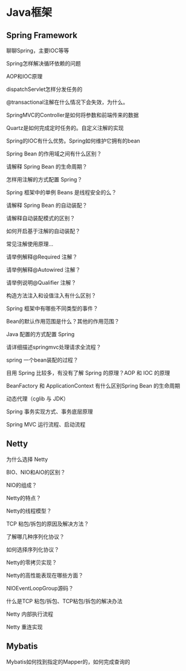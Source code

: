 # Java框架


##  Spring Framework

聊聊Spring，主要IOC等等

Spring怎样解决循环依赖的问题

AOP和IOC原理

dispatchServlet怎样分发任务的

@transactional注解在什么情况下会失效，为什么。

SpringMVC的Controller是如何将参数和前端传来的数据

Quartz是如何完成定时任务的。自定义注解的实现

Spring的IOC有什么优势。Spring如何维护它拥有的bean

Spring Bean 的作用域之间有什么区别？

请解释 Spring Bean 的生命周期？

怎样用注解的方式配置 Spring？

Spring 框架中的单例 Beans 是线程安全的么？

请解释 Spring Bean 的自动装配？

请解释自动装配模式的区别？

如何开启基于注解的自动装配？

常见注解使用原理...

请举例解释@Required 注解？

请举例解释@Autowired 注解？

请举例说明@Qualifier 注解？

构造方法注入和设值注入有什么区别？

Spring 框架中有哪些不同类型的事件？

Bean的默认作用范围是什么？其他的作用范围？

Java 配置的方式配置 Spring

请详细描述springmvc处理请求全流程？

spring 一个bean装配的过程？

目用 Spring 比较多，有没有了解 Spring 的原理？AOP 和 IOC 的原理

BeanFactory 和 ApplicationContext 有什么区别Spring Bean 的生命周期

动态代理（cglib 与 JDK）

Spring 事务实现方式、事务底层原理

Spring MVC 运行流程、启动流程




##  Netty

为什么选择 Netty

BIO、NIO和AIO的区别？

NIO的组成？

Netty的特点？

Netty的线程模型？

TCP 粘包/拆包的原因及解决方法？

了解哪几种序列化协议？

如何选择序列化协议？

Netty的零拷贝实现？

Netty的高性能表现在哪些方面？

NIOEventLoopGroup源码？

什么是TCP 粘包/拆包、TCP粘包/拆包的解决办法

Netty 内部执行流程

Netty 重连实现



##  Mybatis

Mybatis如何找到指定的Mapper的，如何完成查询的




